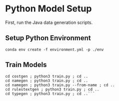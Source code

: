 # Python Model Setup
First, run the Java data generation scripts.
## Setup Python Environment
`conda env create -f environment.yml -p ./env`
## Train Models
```cd colorgen ; python3 train.py ; cd ..
cd costgen ; python3 train.py ; cd ..
cd namegen ; python3 train.py ; cd ..
cd namegen ; python3 train.py --from-name ; cd ..
cd rulestextgen ; python3 train.py ; cd ..
cd typegen ; python3 train.py ; cd ..```

